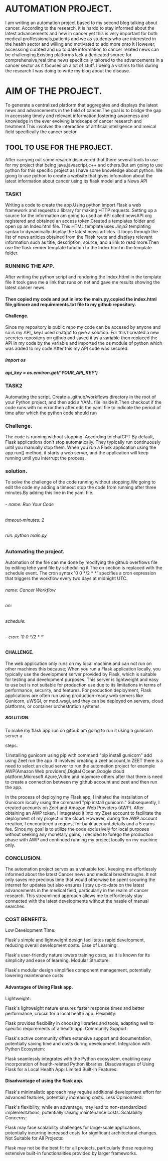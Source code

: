 
# AUTOMATION PROJECT.
I am writing an automation project based to my second blog talking about cancer. According to the research, it is hardd to stay informed about the latest advancements and new in cancer yet this is very important for both medical proffessionals,patients and we as students who are interested in the health sector and willing and motivated to  add more onto it
However, accesssing curated and up to date information to cancer related news can be challenging.Existing platforms lack a dedicated source for comprehensive,real time news specifically tailored to the advancements in a cancer sector as it focuses on a lot of stuff. I being a victims to this during the research I was doing to write my blog about the disease.

# AIM OF THE PROJECT.
To generate a centralized platform that aggregates and displays the latest news and advancements in the field of cancer.The goal is to bridge the gap in accessing timely and relevant information,fostering awareness and knowledge in the ever evolving landscape of cancer research and treatment.This involves the interaction of artificial intelligence and meical field specifically the cancer sector.
## TOOL TO USE FOR THE PROJECT.
After carrying out some resarch discovered that there several tools to use for my project that being java,javascript,c++ and others.But am going to use python for this specific project as I have some knowledge about python.
We  giong to use python to create a website that gives infomation about the latest information about cancer using its flask model and a News API
### TASK1
  Writing a code to create the app.Using python import Flask a web framework and requests a library for making HTTP requests.
Setting up a source for the information am going to used an API called newsAPI.org registered and obtained an access token.Created a templates folder and open up an Index.html file. This HTML template uses Jinja2 templating syntax to dynamically display the latest news articles. It loops through the list of news articles obtained from the Flask route and displays relevant information such as title, description, source, and a link to read more.Then use the flask render template function to the Index.html in the template folder.

### RUNNING THE APP.
After writing the python script and rendering the Index.httml in the template file it took gave me a link that runs on net and gave me results showing the latest cancer news.
#### Then copied my code and put in into the main.py,copied the index.html file,gitinore and requirements.txt file to my github repository.
#### Challenge.
Since my repository is public repo my code can be accesed by anyone and so is my API_ key.I used chatgpt to give a solution.
For this I created a new secretes repository on github and saved it as a variable then replaced the API in my code by the variable and imported the os module of python which was added to my code.After this my API code was secured.


##### import os

##### api_key = os.environ.get('YOUR_API_KEY')

### TASK2
Automating the script.
Create a .github/workflows directory in the root of your Python project, and then add a YAML file inside it.Then checkout if the code runs with no error.then after edit the yaml file to indicate the period of time after which the python code should run
### Challenge.
The code is running without stopping.
According to chatGPT By default, Flask applications don't stop automatically. They typically run continuously until you manually stop them. When you run a Flask application using the app.run() method, it starts a web server, and the application will keep running until you interrupt the process.
### solution.
To solve the challenge of the code running without stopping.We going to edit the code my adding a timeout stop the code from running after three minutes.By adding this line in the yaml file.
 ###### - name: Run Your Code
######      timeout-minutes: 2
######      run: python main.py

### Automating the project.
Automation of the file can me done by modifying the github overflows file by editing tehe yaml file by scheduling it
The on section is replaced with the schedule event.
The cron syntax '0 0 */2 * *' specifies a cron expression that triggers the workflow every two days at midnight UTC.
###### name: Cancer Workflow

###### on:
######  schedule:
######    - cron: '0 0 */2 * *'

#### CHALLENGE.
The web application only runs on my local machine and can not run on other machines this because;
When you run a Flask application locally, you typically use the development server provided by Flask, which is suitable for testing and development purposes. This server is lightweight and easy to use but is not suitable for production use due to its limitations in terms of performance, security, and features.
For production deployment, Flask applications are often run using production-ready web servers like Gunicorn, uWSGI, or mod_wsgi, and they can be deployed on servers, cloud platforms, or container orchestration systems.

##### SOLUTION.

To make my flask app run on gitbub am going to run it using a gunicorn server a

steps.

1.installing gunicorn using pip with command "pip install gunicorn" add  using Zeet run the app .It involves creating a zeet account,In ZEET there is a need to select an cloud server to run the automation project for example AWP(Amazon Web providers),Digital Ocean,Google cloud platform,Microsoft Azure,Vultre and maymore others after that there is need to create a connection between my github account and zeet and then run the app.

In the process of deploying my Flask app, I initiated the installation of Gunicorn locally using the command "pip install gunicorn." Subsequently, I created accounts on Zeet and Amazon Web Providers (AWP). After obtaining an AWP token, I integrated it into my Zeet account to facilitate the deployment of my project in the cloud. However, during the AWP account creation, I encountered a request for bank account details and a 5 euros fee. Since my goal is to utilize the code exclusively for local purposes without seeking any monetary gains, I decided to forego the production phase with AWP and continued running my project locally on my machine only.

### CONCLUSION.

The automation project serves as a valuable tool, keeping me effortlessly informed about the latest Cancer news and medical breakthroughs. It not only saves me precious time that would otherwise be spent scouring the internet for updates but also ensures I stay up-to-date on the latest advancements in the medical field, particularly in the realm of cancer research. This streamlined approach allows me to effortlessly stay connected with the latest developments without the hassle of manual searches.



### COST BENEFITS.
Low Development Time:

 Flask's simple and lightweight design facilitates rapid development, reducing overall development costs.
Ease of Learning:

 Flask's user-friendly nature lowers training costs, as it is known for its simplicity and ease of learning.
Modular Structure:

 Flask's modular design simplifies component management, potentially lowering maintenance costs.
#### Advantages of Using Flask app.
Lightweight:

 Flask's lightweight nature ensures faster response times and better performance, crucial for a local health app.
Flexibility:

 Flask provides flexibility in choosing libraries and tools, adapting well to specific requirements of a health app.
Community Support:

 Flask's active community offers extensive support and documentation, potentially saving time and costs during development.
Integration with Python Ecosystem:

 Flask seamlessly integrates with the Python ecosystem, enabling easy incorporation of health-related Python libraries.
Disadvantages of Using Flask for a Local Health App:
Limited Built-in Features:

#### Disadvantage of using the flask app.

Flask's minimalistic approach may require additional development effort for advanced features, potentially increasing costs.
Less Opinionated:

 Flask's flexibility, while an advantage, may lead to non-standardized implementations, potentially raising maintenance costs.
Scalability Concerns:

 Flask may face scalability challenges for large-scale applications, potentially incurring increased costs for significant architectural changes.
Not Suitable for All Projects:

 Flask may not be the best fit for all projects, particularly those requiring extensive built-in functionalities provided by larger frameworks.


